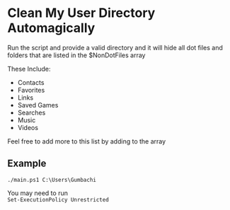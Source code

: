 # Clean My User Directory Automagically

Run the script and provide a valid directory and it will hide all dot files and folders that are listed in the $NonDotFiles array  
  
These Include:  
- Contacts  
- Favorites  
- Links  
- Saved Games  
- Searches  
- Music  
- Videos  
 
Feel free to add more to this list by adding to the array  

## Example
```
./main.ps1 C:\Users\Gumbachi
```

You may need to run  
`Set-ExecutionPolicy Unrestricted`
